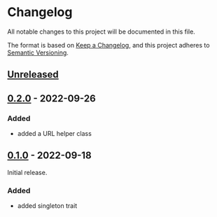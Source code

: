 # Changelog

All notable changes to this project will be documented in this file.

The format is based on [Keep a Changelog](https://keepachangelog.com/en/1.0.0/),
and this project adheres to [Semantic Versioning](https://semver.org/spec/v2.0.0.html).

## [Unreleased]

## [0.2.0] - 2022-09-26

### Added

- added a URL helper class

## [0.1.0] - 2022-09-18

Initial release.

### Added

- added singleton trait

[unreleased]: https://github.com/jahidulpabelislam/utilities/compare/v0.2.0...HEAD
[0.2.0]: https://github.com/jahidulpabelislam/utilities/compare/v0.1.0...v0.2.0
[0.1.0]: https://github.com/jahidulpabelislam/utilities/releases/tag/v0.1.0

